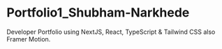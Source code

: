 # Portfolio1_Shubham-Narkhede
Developer Portfolio using NextJS, React, TypeScript &amp; Tailwind CSS also Framer Motion.
